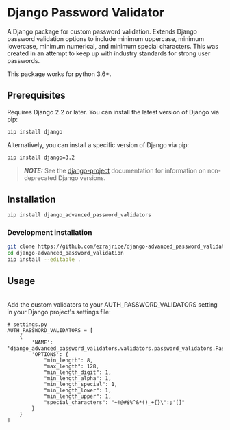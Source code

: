 # Django Password Validator

A Django package for custom password validation. Extends Django password validation options to include minimum uppercase, minimum lowercase, minimum numerical, and minimum special characters. This was created in an attempt to keep up with industry standards for strong user passwords.

This package works for python 3.6+.

## Prerequisites

Requires Django 2.2 or later.
You can install the latest version of Django via pip:

```bash
pip install django
```

Alternatively, you can install a specific version of Django via pip:

```bash
pip install django=3.2
```

> **_NOTE:_**  See the [django-project](https://docs.djangoproject.com) documentation for information on non-deprecated Django versions.


## Installation

```bash
pip install django_advanced_password_validators
```

### Development installation

```bash
git clone https://github.com/ezrajrice/django-advanced_password_validation.git
cd django-advanced_password_validation
pip install --editable .
```

## Usage

<br/>
Add the custom validators to your AUTH_PASSWORD_VALIDATORS setting in your Django project's settings file:

<br/>


```shell
# settings.py
AUTH_PASSWORD_VALIDATORS = [
    {
        'NAME': 'django_advanced_password_validators.validators.password_validators.PasswordValidators',
        'OPTIONS': {
            "min_length": 8,
            "max_length": 128,
            "min_length_digit": 1,
            "min_length_alpha": 1,
            "min_length_special": 1,
            "min_length_lower": 1,
            "min_length_upper": 1,
            "special_characters": "~!@#$%^&*()_+{}\":;'[]"
        }
    }
]

```